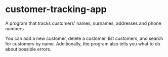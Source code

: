 # customer-tracking-app
A program that tracks customers' names, surnames, addresses and phone numbers

You can add a new customer, delete a customer, list customers, and search for customers by name.
Additionally, the program also tells you what to do about possible errors.
